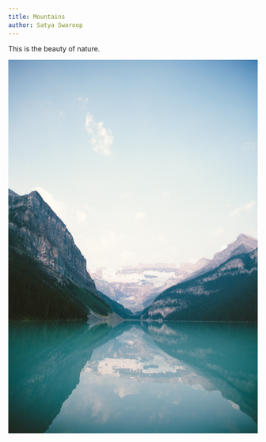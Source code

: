 ```yaml
---
title: Mountains
author: Satya Swaroop
---
```


This is the beauty of nature.

![Mountain](./daniel-roe-lpjb_UMOyx8-unsplash.jpg)
